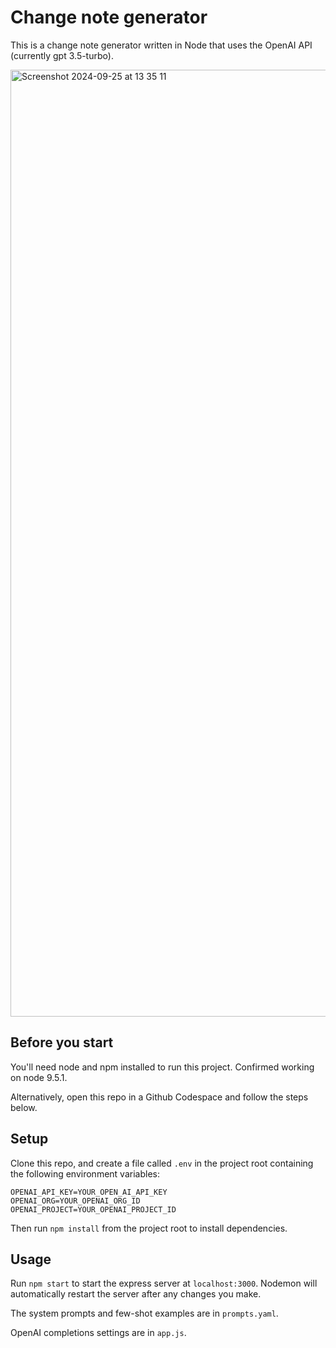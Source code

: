 # Change note generator

This is a change note generator written in Node that uses the OpenAI API (currently gpt 3.5-turbo).

<img width="1515" alt="Screenshot 2024-09-25 at 13 35 11" src="https://github.com/user-attachments/assets/0658b121-2df7-44df-824b-178683cd8ef3">

## Before you start

You'll need node and npm installed to run this project. Confirmed working on node 9.5.1.

Alternatively, open this repo in a Github Codespace and follow the steps below.

## Setup

Clone this repo, and create a file called `.env` in the project root containing the following environment variables:

```env
OPENAI_API_KEY=YOUR_OPEN_AI_API_KEY
OPENAI_ORG=YOUR_OPENAI_ORG_ID
OPENAI_PROJECT=YOUR_OPENAI_PROJECT_ID
```

Then run `npm install` from the project root to install dependencies.

## Usage

Run `npm start` to start the express server at `localhost:3000`. Nodemon will automatically restart the server after any changes you make.

The system prompts and few-shot examples are in `prompts.yaml`.

OpenAI completions settings are in `app.js`.
